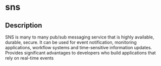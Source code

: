 # sns
## Description

SNS is many to many pub/sub messaging service that is highly available, durable, secure.
It can be used for event notification, monitoring applications, workflow systems and time-sensitive information updates.
Provides significant advantages to developers who build applications that rely on real-time events
